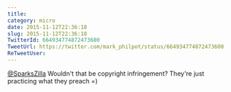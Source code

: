 ```yaml
---
title: 
category: micro
date: 2015-11-12T22:36:18
slug: 2015-11-12T22:36:18
TwitterId: 664934774872473600
TweetUrl: https://twitter.com/mark_philpot/status/664934774872473600
ReTweetUser: 
---
```


[@SparksZilla](https://twitter.com/SparksZilla) Wouldn't that be copyright infringement? They're just practicing what they preach =)